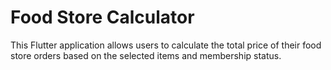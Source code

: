 # Food Store Calculator

This Flutter application allows users to calculate the total price of their food store orders based on the selected items and membership status.
